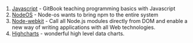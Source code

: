 1. [Javascript](https://github.com/GitbookIO/javascript) - GitBook teaching programming basics with Javascript
2. [NodeOS](https://github.com/nodeos/nodeos) - Node-os wants to bring npm to the entire system
3. [Node-webkit](https://github.com/rogerwang/node-webkit) - Call all Node.js modules directly from DOM and enable a new way of writing applications with all Web technologies.
4. [Highcharts](https://github.com/highslide-software/highcharts.com) - wonderful high level data charts.